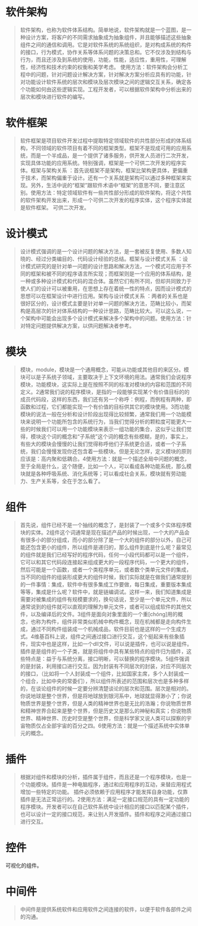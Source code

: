 # 软件架构
> 软件架构，也称为软件体系结构。简单地说，软件架构就是一个蓝图，是一种设计方案，将客户的不同需求抽象成为抽象组件，并且能够描述这些抽象组件之间的通信和调用。它是对软件系统的系统组织，是对构成系统的构件的接口，行为模式，协作关系等体系问题的决策总和。它不仅涉及到结构与行为，而且还涉及到系统的使用，功能，性能，适应性，重用性，可理解性，经济性和技术约束的权衡和美学考虑。 使用方法：软件架构会分析工程中的问题，针对问题设计解决方案，针对解决方案分析应具有的功能，针对功能设计软件系统的层次和模块及层次模块之间的逻辑交互关系，确定各个功能如何由这些逻辑实现。工程开发者，可以根据软件架构中分析出来的层次和模块进行软件的编写。
# 软件框架
> 软件框架是项目软件开发过程中提取特定领域软件的共性部分形成的体系结构，不同领域的软件项目有着不同的框架类型。框架不是现成可用的应用系统，而是一个半成品，是一个提供了诸多服务，供开发人员进行二次开发，实现具体功能的应用系统。特别强调，框架是一个可供二次开发的程序实体。框架与架构关系 ：首先说框架不是架构，框架比架构更具体，更偏重于技术，而架构偏重于设计。还有一个关系就是架构可以通过多种框架来实现。另外，生活中说的“框架”跟软件术语中“框架”的意思不同，要注意区别。使用方法：特定领域软件有一些共性部分形成的软件架构，将这个共性的软件架构开发出来，形成一个可供二次开发的程序实体，这个程序实体就是软件框架。 可供二次开发。
# 设计模式
> 设计模式强调的是一个设计问题的解决方法，是一套被反复使用、多数人知晓的、经过分类编目的、代码设计经验的总结。框架与设计模式关系 ：设计模式研究的是针对单一问题的设计思路和解决方法，一个模式可应用于不同的框架和被不同的程序语言所实现；而框架则是一个应用的体系结构，是一种或多种设计模式和代码的混合体。虽然它们有所不同，但却共同致力于使人们的设计可以被重用，在思想上存在着统一性的特点，因而设计模式的思想可以在框架设计中进行应用。架构与设计模式关系 ：两者的关系也是很好区分的，设计模式主要是针对单一问题的解决方法，范畴比较小，而架构是高层次的针对体系结构的一种设计思路，范畴比较大。可以这么说，一个架构中可能会出现多个设计模式来解决多个架构中的问题。使用方法：针对特定问题提供解决方案，以供问题解决者参考。
# 模块
> 模块，module，模块是一个通用概念，可能从功能或其他目的来区分。模块可以是子系统子领域，主要取决于上下文环境的用法。通常我们会说程序模块，功能模块，这实际上是在按照不同的标准对模块的内容和范围的不同定义。2通常我们说的程序模块，是指的一段能够实现某个有价值目标的的成员代码段，这样的东西，我们还有另一个称呼：例程，而例程有两种，即函数和过程，它们都能实现一个有价值的目标供其它的模块使用。3而功能模块的说法一般在分析和设计阶段出现得比较频繁，通常我们用一个功能模块来说明一个功能所包含的系统行为，当我们觉得分析的颗粒度可能更大一些的时候我们可以用一个功能模块来表示一组功能的集合，这似乎让我们觉得，模块这个词的概念和“子系统”这个词的概念有些模糊，是的，事实上，有些大的模块会慢慢的让我们觉得称呼他们子系统更合适，或者一个子系统，我们会慢慢发现你还包含着一些模块。但是无论怎样，定义模块的原则应该是：高内聚和低耦合。4使用方法：就是一个描述全局中问题的概念，至于全局是什么，这个随便，比如一个人，可以看成各种功能系统，那么模块就是各种呼吸系统、消化系统等；可以看成社会关系，模块就有劳动能力、生产关系等，全在于怎么看了。

# 组件
> 首先说，组件已经不是一个抽线的概念了，是封装了一个或多个实体程序模块的实体。2组件这个词通常是现在描述产品的时候出现，一个大的产品会有很多小的部分组成，而小的部分除了是一个大的组件的部分以外，自己可能还包含更小的组件，所以组件是递归的，那么组件到底是什么呢？最常见的组件就是我们已经写好的程序代码，任何一小段代码都可以是一个组件，它可以和其它代码段连接起来组成更大的一段程序代码，一个更大的组件，然后可能是一个函数，或者一个类程序单元，或者数个类单元文件的集成，当不同的组件的组装形成更大的组件时候，我们实际就是在做我们通常提到的一件事情：集成，软件中有很多集成工作要做，每日集成，重要版本集成等等，集成是什么呢？软件中，就是链编调试。这样一来，我们知道集成是需要对被集成的组件有规模要求的，换句话说，至少是一个单元文件，所以通常说到的组件就可以直观的理解为单元文件，或者可以组成软件的其他文件，以及编译后的文件。3组件是面向对象里面的一个重[chóng]用的概念，也称为构件，组件非常类似机械中构件概念，现在机械都是走向构件生成，通过不同构件组装成一个机械成品，软件目前也是这样的一个生成方式。4维基百科上说，组件之间通过接口进行交互，这个挺起来有些象插件，现实中也是这样，比如一个dll文件，可以说是插件，也可以说是组件。插件是是组件的一个子类，就是将组件中具有某些特点的组件归为插件，这些特点是：益于与系统分离，接口明晰，可以替换的程序模块。5组件强调的是封装，利用接口进行交互。因为封装有不同层次的封装，对应不同层次的接口，（比如将一个人封装成一个组件，比如国家主席，多个人封装成一个组合，比如中央的常委们），所以组件所表述的范围和层次也是多种多样的，在谈论组件的时候一定要分辨清楚谈论的层次和范围。层次是相对的。你说地球是整个世界，但是将地球放到银河系中，地球就显得渺小了；你说物质世界是整个世界，但是人类的精神世界也是无比的浩瀚；你说物质世界和精神世界合起来是整个世界，但是历史又是那么的神秘和真实；你说物质世界、精神世界、历史时空是整个世界，但是科学家又说人类可以探察的宇宙物质仅占全部宇宙的百分之四。6使用方法：就是一个描述系统中实体单元的概念。
# 插件
> 根据对组件和模块的分析，插件属于组件，而且还是一个程序模块，也是一个功能模块。插件是一种电脑程序，通过和应用程序的互动，来替应用程式增加一些特定的功能。 插件必须依赖于应用程序才能发挥自身功能，仅靠插件是无法正常运行的。2使用方法：满足一定接口规范的具有一定功能的程序模块。开发者可以在自己软件系统中设计相应的接口以匹配某个插件，也可以设计一定的接口规范，来让别人开发插件。插件和程序之间通过接口进行交互。
# 控件
可视化的组件。
# 中间件
> 中间件是提供系统软件和应用软件之间连接的软件，以便于软件各部件之间的沟通。